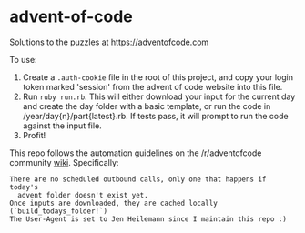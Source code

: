 # advent-of-code
Solutions to the puzzles at https://adventofcode.com

To use:

1. Create a `.auth-cookie` file in the root of this project, and copy your login token marked 'session' from the advent of code website into this file.
2. Run `ruby run.rb`. This will either download your input for the current day and create the day folder with a basic template, or run the code in /year/day{n}/part{latest}.rb. If tests pass, it will prompt to run the code against the input file.
3. Profit!

This repo follows the automation guidelines on the /r/adventofcode community [wiki](https://www.reddit.com/r/adventofcode/wiki/faqs/automation). Specifically:

    There are no scheduled outbound calls, only one that happens if today's
      advent folder doesn't exist yet.
    Once inputs are downloaded, they are cached locally (`build_todays_folder!`)
    The User-Agent is set to Jen Heilemann since I maintain this repo :)

